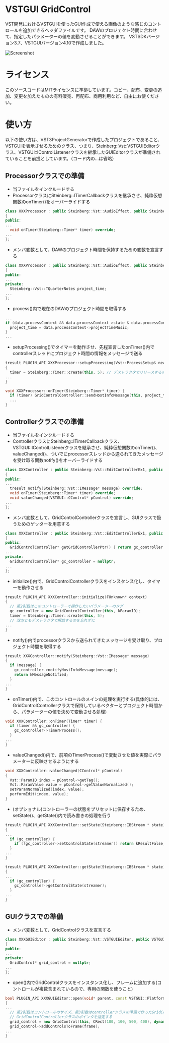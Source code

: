 # VSTGUI GridControl

VST開発におけるVSTGUIを使ったGUI作成で使える画像のような感じのコントロールを追加できるヘッダファイルです。
DAWのプロジェクト時間に合わせて、指定したパラメーターの値を変動させることができます。
VSTSDKバージョン3.7、VSTGUIバージョン4.10で作成しました。

![Screenshot](https://github.com/Takacie/VSTGUI-GridControl/blob/main/images/screenshot.png "screenshot")

# ライセンス

このソースコードはMITライセンスに準拠しています。コピー、配布、変更の追加、変更を加えたものの有料販売、再配布、商用利用など、自由にお使ください。

# 使い方

以下の使い方は、VST3ProjectGeneratorで作成したプロジェクトであること、VSTGUIを表示させるためのクラス、つまり、Steinberg::Vst::VSTGUIEditorクラス、VSTGUI::IControlListenerクラスを継承したGUIEditorクラスが準備されていることを前提としています。（コード内の...は省略）

## Processorクラスでの準備

* 当ファイルをインクルードする
* ProcessorクラスにSteinberg::ITimerCallbackクラスを継承させ、純粋仮想関数のonTimer()をオーバーライドする

```c++
class XXXProcessor : public Steinberg::Vst::AudioEffect, public Steinberg::ITimerCallback
{
public:
...
  void onTimer(Steinberg::Timer* timer) override;
...
};
```

* メンバ変数として、DAWのプロジェクト時間を保持するための変数を宣言する

```c++
class XXXProcessor : public Steinberg::Vst::AudioEffect, public Steinberg::ITimerCallback
{
public:
...
private:
  Steinberg::Vst::TQuarterNotes project_time;
...
};
```

* process()内で現在のDAWのプロジェクト時間を取得する

```c++
...
if (data.processContext && data.processContext->state & data.processContext->kProjectTimeMusicValid) {
  project_time = data.processContext->projectTimeMusic;
}
...
```

* setupProcessing()でタイマーを動作させ、先程宣言したonTimer()内でcontrollerスレッドにプロジェクト時間の情報をメッセージで送る

```c++
tresult PLUGIN_API XXXProcessor::setupProcessing(Vst::ProcessSetup& newSetup)
{
  timer = Steinberg::Timer::create(this, 5); // デストラクタでリリースするのを忘れずに
...
}
```

```c++
void XXXProcessor::onTimer(Steinberg::Timer* timer) {
  if (timer) GridControlController::sendHostInfoMessage(this, project_time);
  ...
}
```

## Controllerクラスでの準備

* 当ファイルをインクルードする
* ControllerクラスにSteinberg::ITimerCallbackクラス、VSTGUI::IControlListenerクラスを継承させ、純粋仮想関数のonTimer()、valueChanged()、ついでにprocessorスレッドから送られてきたメッセージを受け取る関数notify()をオーバーライドする

```c++
class XXXController : public Steinberg::Vst::EditControllerEx1, public Steinberg::ITimerCallback, public VSTGUI::IControlListener
{
public:
...
  tresult notify(Steinberg::Vst::IMessage* message) override;
  void onTimer(Steinberg::Timer* timer) override;
  void valueChanged(VSTGUI::CControl* pControl) override;
...
};
```

* メンバ変数として、GridControlControllerクラスを宣言し、GUIクラスで扱うためのゲッターを用意する

```c++
class XXXController : public Steinberg::Vst::EditControllerEx1, public Steinberg::ITimerCallback, public VSTGUI::IControlListener
{
public:
  GridControlController* getGridControllerPtr() { return gc_controller; }
...
private:
  GridControlController* gc_controller = nullptr;
...
};
```

* initialize()内で、GridControlControllerクラスをインスタンス化し、タイマーを動作させる

```c++
tresult PLUGIN_API XXXController::initialize(FUnknown* context)
{
  // 第2引数はこのコントローラーで操作したいパラメーターのタグ
  gc_controller = new GridControlController(this, kParamID);
  timer = Steinberg::Timer::create(this, 5);
  // 双方ともデストラクタで解放するのを忘れずに
...
}
```

* notify()内でprocessorクラスから送られてきたメッセージを受け取り、プロジェクト時間を取得する

```c++
tresult XXXController::notify(Steinberg::Vst::IMessage* message)
{
  if (message) {
    gc_controller->notifyHostInfoMessage(message);
    return kMessageNotified;
  }
...
}
```

* onTimer()内で、このコントロールのメインの処理を実行する(具体的には、GridControlControllerクラスで保持しているベクターとプロジェクト時間から、パラメーターの値を決めて変動させる処理)

```c++
void XXXController::onTimer(Timer* timer) {
  if (timer && gc_controller) {
    gc_controller->TimerProcess();
  }
...
}
```

* valueChanged()内で、前項のTimerProcess()で変動させた値を実際にパラメーターに反映させるようにする

```c++
void XXXController::valueChanged(CControl* pControl)
{
  Vst::ParamID index = pControl->getTag();
  Vst::ParamValue value = pControl->getValueNormalized();
  setParamNormalized(index, value);
  performEdit(index, value);
}
```

* (オプショナル)コントローラーの状態をプリセットに保存するため、setState()、getState()内で読み書きの処理を行う

```c++
tresult PLUGIN_API XXXController::setState(Steinberg::IBStream * state)
{
...
  if (gc_controller) {
    if (!gc_controller->setControlState(streamer)) return kResultFalse;
  }
...
}

```

```c++
tresult PLUGIN_API XXXController::getState(Steinberg::IBStream * state)
{
...
  if (gc_controller) {
    gc_controller->getControlState(streamer);
  }
...
}
```

## GUIクラスでの準備

* メンバ変数として、GridControlクラスを宣言する

```c++
class XXXGUIEditor : public Steinberg::Vst::VSTGUIEditor, public VSTGUI::IControlListener
{
public:
...
private:
  GridControl* grid_control = nullptr;
...
};
```

* open()内でGridControlクラスをインスタンス化し、フレームに追加する(コントロールが複数含まれているので、専用の関数を使うこと)

```c++
bool PLUGIN_API XXXGUIEditor::open(void* parent, const VSTGUI::PlatformType& platformType)
{
...
  // 第2引数はコントロールのサイズ、第3引数はcontrollerクラスの準備で作ったGridControlControllerクラスのゲッターで
  // GridControlControllerクラスのポインタを指定する
  grid_control = new GridControl(this, CRect(100, 100, 500, 400), dynamic_cast<XXXController*>(controller)->getGridControllerPtr());
  grid_control->addControlsToFrame(frame);
...
}
```


